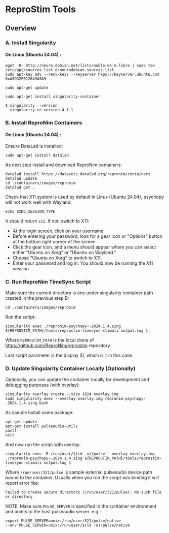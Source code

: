 # ReproStim Tools

## Overview

### A. Install Singularity

#### On Linux (Ubuntu 24.04) :

```shell
wget -O- http://neuro.debian.net/lists/noble.de-m.libre | sudo tee /etc/apt/sources.list.d/neurodebian.sources.list
sudo apt-key adv --recv-keys --keyserver hkps://keyserver.ubuntu.com 0xA5D32F012649A5A9

sudo apt-get update

sudo apt-get install singularity-container
```

```shell
$ singularity --version
  singularity-ce version 4.1.1
```

### B. Install ReproNim Containers

#### On Linux (Ubuntu 24.04) :

Ensure DataLad is installed:

```
sudo apt-get install datalad
```

As next step install and download ReproNim containers:

```
datalad install https://datasets.datalad.org/repronim/containers
datalad update
cd ./containers/images/repronim
datalad get .
```

Check that X11 system is used by default in Linux (Ubuntu 24.04), 
psychopy will not work well with Wayland:

```
echo $XDG_SESSION_TYPE
```

It should return `x11`. If not, switch to X11:

 - At the login screen, click on your username.
 - Before entering your password, look for a gear icon or "Options" button at the bottom right corner of the screen.
 - Click the gear icon, and a menu should appear where you can select either "Ubuntu on Xorg" or "Ubuntu on Wayland."
 - Choose "Ubuntu on Xorg" to switch to X11.
 - Enter your password and log in. You should now be running the X11 session.

### C. Run ReproNim TimeSync Script

Make sure the current directory is one under singularity container 
path created in the previous step B:

```
cd ./containers/images/repronim
```

Run the script:

```
singularity exec ./repronim-psychopy--2024.1.4.sing ${REPROSTIM_PATH}/tools/reprostim-timesync-stimuli output.log 1
``` 
Where `REPROSTIM_PATH` is the local clone of https://github.com/ReproNim/reprostim repository.

Last script parameter is the display ID, which is `1` in this case.  

### D. Update Singularity Container Locally (Optionally)

Optionally, you can update the container locally for development 
and debugging purposes (with overlay):

```
singularity overlay create --size 1024 overlay.img
sudo singularity exec --overlay overlay.img repronim-psychopy--2024.1.4.sing bash
```
As sample install some package:

```
apt-get update
apt-get install pulseaudio-utils
pactl
exit
```

And now run the script with overlay:

```
singularity exec -B /run/user/$(id -u)/pulse --overlay overlay.img ./repronim-psychopy--2024.1.4.sing ${REPROSTIM_PATH}/tools/reprostim-timesync-stimuli output.log 1
``` 

Where `/run/user/321/pulse` is sample external pulseaudio device path bound to the container. Usually 
when you run the script w/o binding it will report error like:

```
Failed to create secure directory (/run/user/321/pulse): No such file or directory
``` 

NOTE: Make sure `PULSE_SERVER` is specified in the container environment and 
points to the host pulseaudio server. e.g.:

```
export PULSE_SERVER=unix:/run/user/321/pulse/native
--env PULSE_SERVER=unix:/run/user/$(id -u)/pulse/native
